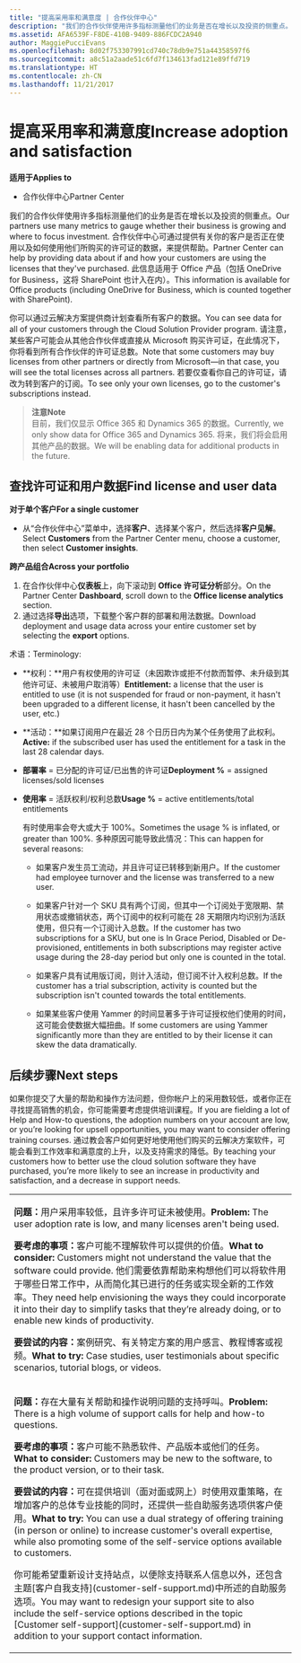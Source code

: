 ```yaml
---
title: "提高采用率和满意度 | 合作伙伴中心"
description: "我们的合作伙伴使用许多指标测量他们的业务是否在增长以及投资的侧重点。 合作伙伴中心可通过提供有关你的客户是否正在使用以及如何使用他们所购买的许可证的数据，来提供帮助。"
ms.assetid: AFA6539F-F8DE-410B-9409-886FCDC2A940
author: MaggiePucciEvans
ms.openlocfilehash: 8d02f753307991cd740c78db9e751a44358597f6
ms.sourcegitcommit: a8c51a2aade51c6fd7f134613fad121e89ffd719
ms.translationtype: HT
ms.contentlocale: zh-CN
ms.lasthandoff: 11/21/2017
---
```

# <a name="increase-adoption-and-satisfaction"></a><span data-ttu-id="44821-104">提高采用率和满意度</span><span class="sxs-lookup"><span data-stu-id="44821-104">Increase adoption and satisfaction</span></span>

**<span data-ttu-id="44821-105">适用于</span><span class="sxs-lookup"><span data-stu-id="44821-105">Applies to</span></span>**

-  <span data-ttu-id="44821-106">合作伙伴中心</span><span class="sxs-lookup"><span data-stu-id="44821-106">Partner Center</span></span>

<span data-ttu-id="44821-107">我们的合作伙伴使用许多指标测量他们的业务是否在增长以及投资的侧重点。</span><span class="sxs-lookup"><span data-stu-id="44821-107">Our partners use many metrics to gauge whether their business is growing and where to focus investment.</span></span> <span data-ttu-id="44821-108">合作伙伴中心可通过提供有关你的客户是否正在使用以及如何使用他们所购买的许可证的数据，来提供帮助。</span><span class="sxs-lookup"><span data-stu-id="44821-108">Partner Center can help by providing data about if and how your customers are using the licenses that they've purchased.</span></span> <span data-ttu-id="44821-109">此信息适用于 Office 产品（包括 OneDrive for Business，这将 SharePoint 也计入在内）。</span><span class="sxs-lookup"><span data-stu-id="44821-109">This information is available for Office products (including OneDrive for Business, which is counted together with SharePoint).</span></span>

<span data-ttu-id="44821-110">你可以通过云解决方案提供商计划查看所有客户的数据。</span><span class="sxs-lookup"><span data-stu-id="44821-110">You can see data for all of your customers through the Cloud Solution Provider program.</span></span> <span data-ttu-id="44821-111">请注意，某些客户可能会从其他合作伙伴或直接从 Microsoft 购买许可证，在此情况下，你将看到所有合作伙伴的许可证总数。</span><span class="sxs-lookup"><span data-stu-id="44821-111">Note that some customers may buy licenses from other partners or directly from Microsoft—in that case, you will see the total licenses across all partners.</span></span> <span data-ttu-id="44821-112">若要仅查看你自己的许可证，请改为转到客户的订阅。</span><span class="sxs-lookup"><span data-stu-id="44821-112">To see only your own licenses, go to the customer's subscriptions instead.</span></span>

>**<span data-ttu-id="44821-113">注意</span><span class="sxs-lookup"><span data-stu-id="44821-113">Note</span></span>**<br> <span data-ttu-id="44821-114">目前，我们仅显示 Office 365 和 Dynamics 365 的数据。</span><span class="sxs-lookup"><span data-stu-id="44821-114">Currently, we only show data for Office 365 and Dynamics 365.</span></span> <span data-ttu-id="44821-115">将来，我们将会启用其他产品的数据。</span><span class="sxs-lookup"><span data-stu-id="44821-115">We will be enabling data for additional products in the future.</span></span>

## <a name="find-license-and-user-data"></a><span data-ttu-id="44821-116">查找许可证和用户数据</span><span class="sxs-lookup"><span data-stu-id="44821-116">Find license and user data</span></span>


**<span data-ttu-id="44821-117">对于单个客户</span><span class="sxs-lookup"><span data-stu-id="44821-117">For a single customer</span></span>**

-   <span data-ttu-id="44821-118">从“合作伙伴中心”菜单中，选择**客户**、选择某个客户，然后选择**客户见解**。</span><span class="sxs-lookup"><span data-stu-id="44821-118">Select **Customers** from the Partner Center menu, choose a customer, then select **Customer insights**.</span></span>

**<span data-ttu-id="44821-119">跨产品组合</span><span class="sxs-lookup"><span data-stu-id="44821-119">Across your portfolio</span></span>**

1.  <span data-ttu-id="44821-120">在合作伙伴中心**仪表板**上，向下滚动到 **Office 许可证分析**部分。</span><span class="sxs-lookup"><span data-stu-id="44821-120">On the Partner Center **Dashboard**, scroll down to the **Office license analytics** section.</span></span>
2.  <span data-ttu-id="44821-121">通过选择**导出**选项，下载整个客户群的部署和用法数据。</span><span class="sxs-lookup"><span data-stu-id="44821-121">Download deployment and usage data across your entire customer set by selecting the **export** options.</span></span>

<span data-ttu-id="44821-122">术语：</span><span class="sxs-lookup"><span data-stu-id="44821-122">Terminology:</span></span>

-   <span data-ttu-id="44821-123">**权利：**用户有权使用的许可证（未因欺诈或拒不付款而暂停、未升级到其他许可证、未被用户取消等）</span><span class="sxs-lookup"><span data-stu-id="44821-123">**Entitlement:** a license that the user is entitled to use (it is not suspended for fraud or non-payment, it hasn't been upgraded to a different license, it hasn't been cancelled by the user, etc.)</span></span>

-   <span data-ttu-id="44821-124">**活动：**如果订阅用户在最近 28 个日历日内为某个任务使用了此权利。</span><span class="sxs-lookup"><span data-stu-id="44821-124">**Active:** if the subscribed user has used the entitlement for a task in the last 28 calendar days.</span></span>

-   <span data-ttu-id="44821-125">**部署率** = 已分配的许可证/已出售的许可证</span><span class="sxs-lookup"><span data-stu-id="44821-125">**Deployment %** = assigned licenses/sold licenses</span></span>

-   <span data-ttu-id="44821-126">**使用率** = 活跃权利/权利总数</span><span class="sxs-lookup"><span data-stu-id="44821-126">**Usage %** = active entitlements/total entitlements</span></span>

    <span data-ttu-id="44821-127">有时使用率会夸大或大于 100%。</span><span class="sxs-lookup"><span data-stu-id="44821-127">Sometimes the usage % is inflated, or greater than 100%.</span></span> <span data-ttu-id="44821-128">多种原因可能导致此情况：</span><span class="sxs-lookup"><span data-stu-id="44821-128">This can happen for several reasons:</span></span>

    -   <span data-ttu-id="44821-129">如果客户发生员工流动，并且许可证已转移到新用户。</span><span class="sxs-lookup"><span data-stu-id="44821-129">If the customer had employee turnover and the license was transferred to a new user.</span></span>

    -   <span data-ttu-id="44821-130">如果客户针对一个 SKU 具有两个订阅，但其中一个订阅处于宽限期、禁用状态或撤销状态，两个订阅中的权利可能在 28 天期限内均识别为活跃使用，但只有一个订阅计入总数。</span><span class="sxs-lookup"><span data-stu-id="44821-130">If the customer has two subscriptions for a SKU, but one is In Grace Period, Disabled or De-provisioned, entitlements in both subscriptions may register active usage during the 28-day period but only one is counted in the total.</span></span>

    -   <span data-ttu-id="44821-131">如果客户具有试用版订阅，则计入活动，但订阅不计入权利总数。</span><span class="sxs-lookup"><span data-stu-id="44821-131">If the customer has a trial subscription, activity is counted but the subscription isn't counted towards the total entitlements.</span></span>

    -   <span data-ttu-id="44821-132">如果某些客户使用 Yammer 的时间显著多于许可证授权他们使用的时间，这可能会使数据大幅扭曲。</span><span class="sxs-lookup"><span data-stu-id="44821-132">If some customers are using Yammer significantly more than they are entitled to by their license it can skew the data dramatically.</span></span>

## <a name="next-steps"></a><span data-ttu-id="44821-133">后续步骤</span><span class="sxs-lookup"><span data-stu-id="44821-133">Next steps</span></span>


<span data-ttu-id="44821-134">如果你提交了大量的帮助和操作方法问题，但你帐户上的采用数较低，或者你正在寻找提高销售的机会，你可能需要考虑提供培训课程。</span><span class="sxs-lookup"><span data-stu-id="44821-134">If you are fielding a lot of Help and How-to questions, the adoption numbers on your account are low, or you’re looking for upsell opportunities, you may want to consider offering training courses.</span></span> <span data-ttu-id="44821-135">通过教会客户如何更好地使用他们购买的云解决方案软件，可能会看到工作效率和满意度的上升，以及支持需求的降低。</span><span class="sxs-lookup"><span data-stu-id="44821-135">By teaching your customers how to better use the cloud solution software they have purchased, you’re more likely to see an increase in productivity and satisfaction, and a decrease in support needs.</span></span>

<table>
<colgroup>
<col width="100%" />
</colgroup>
<tbody>
<tr class="odd">
<td><p><span data-ttu-id="44821-136"><strong>问题：</strong>用户采用率较低，且许多许可证未被使用。</span><span class="sxs-lookup"><span data-stu-id="44821-136"><strong>Problem:</strong> The user adoption rate is low, and many licenses aren't being used.</span></span></p>
<p><span data-ttu-id="44821-137"><strong>要考虑的事项：</strong>客户可能不理解软件可以提供的价值。</span><span class="sxs-lookup"><span data-stu-id="44821-137"><strong>What to consider:</strong> Customers might not understand the value that the software could provide.</span></span> <span data-ttu-id="44821-138">他们需要依靠帮助来构想他们可以将软件用于哪些日常工作中，从而简化其已进行的任务或实现全新的工作效率。</span><span class="sxs-lookup"><span data-stu-id="44821-138">They need help envisioning the ways they could incorporate it into their day to simplify tasks that they’re already doing, or to enable new kinds of productivity.</span></span></p>
<p><span data-ttu-id="44821-139"><strong>要尝试的内容：</strong>案例研究、有关特定方案的用户感言、教程博客或视频。</span><span class="sxs-lookup"><span data-stu-id="44821-139"><strong>What to try:</strong> Case studies, user testimonials about specific scenarios, tutorial blogs, or videos.</span></span></p></td>
</tr>
<tr class="even">
<td><p><span data-ttu-id="44821-140"><strong>问题：</strong>存在大量有关帮助和操作说明问题的支持呼叫。</span><span class="sxs-lookup"><span data-stu-id="44821-140"><strong>Problem:</strong> There is a high volume of support calls for help and how-to questions.</span></span></p>
<p><span data-ttu-id="44821-141"><strong>要考虑的事项：</strong>客户可能不熟悉软件、产品版本或他们的任务。</span><span class="sxs-lookup"><span data-stu-id="44821-141"><strong>What to consider:</strong> Customers may be new to the software, to the product version, or to their task.</span></span></p>
<p><span data-ttu-id="44821-142"><strong>要尝试的内容：</strong>可在提供培训（面对面或网上）时使用双重策略，在增加客户的总体专业技能的同时，还提供一些自助服务选项供客户使用。</span><span class="sxs-lookup"><span data-stu-id="44821-142"><strong>What to try:</strong> You can use a dual strategy of offering training (in person or online) to increase customer's overall expertise, while also promoting some of the self-service options available to customers.</span></span></p>
<p><span data-ttu-id="44821-143">你可能希望重新设计支持站点，以便除支持联系人信息以外，还包含主题[客户自我支持](customer-self-support.md)中所述的自助服务选项。</span><span class="sxs-lookup"><span data-stu-id="44821-143">You may want to redesign your support site to also include the self-service options described in the topic [Customer self-support](customer-self-support.md) in addition to your support contact information.</span></span></p></td>
</tr>
</tbody>
</table>

 

 

 



